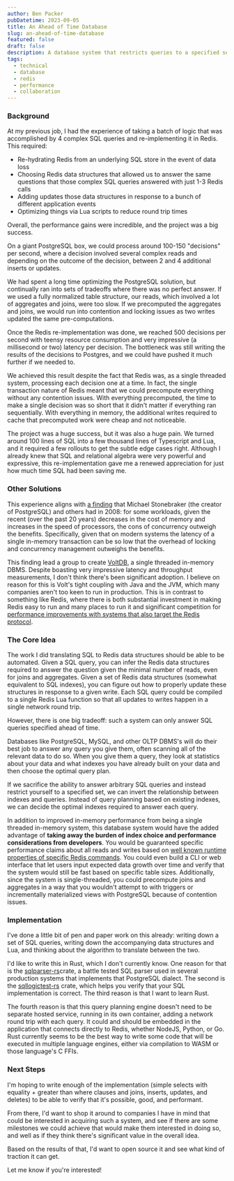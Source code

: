 ```yaml
---
author: Ben Packer
pubDatetime: 2023-09-05
title: An Ahead of Time Database
slug: an-ahead-of-time-database
featured: false
draft: false
description: A database system that restricts queries to a specified set but guarantees specific performance claims
tags:
  - technical
  - database
  - redis
  - performance
  - collaboration
---
```


### Background

At my previous job, I had the experience of taking a batch of logic that was accomplished by 4 complex SQL queries and re-implementing it in Redis. This required:
- Re-hydrating Redis from an underlying SQL store in the event of data loss
- Choosing Redis data structures that allowed us to answer the same questions that those complex SQL queries answered with just 1-3 Redis calls
- Adding updates those data structures in response to a bunch of different application events
- Optimizing things via Lua scripts to reduce round trip times

Overall, the performance gains were incredible, and the project was a big success.

On a giant PostgreSQL box, we could process around 100-150 "decisions" per second, where a decision involved several complex reads and depending on the outcome of the decision, between 2 and 4 additional inserts or updates. 

We had spent a long time optimizing the PostgreSQL solution, but continually ran into sets of tradeoffs where there was no perfect answer. If we used a fully normalized table structure, our reads, which involved a lot of aggregates and joins, were too slow. If we precomputed the aggregates and joins, we would run into contention and locking issues as two writes updated the same pre-computations.

Once the Redis re-implementation was done, we reached 500 decisions per second with teensy resource consumption and very impressive (a millisecond or two) latency per decision. The bottleneck was still writing the results of the decisions to Postgres, and we could have pushed it much further if we needed to. 

We achieved this result despite the fact that Redis was, as a single threaded system, processing each decision one at a time. In fact, the single transaction nature of Redis meant that we could precompute everything without any contention issues. With everything precomputed, the time to make a single decision was so short that it didn't matter if everything ran sequentially. With everything in memory, the additional writes required to cache that precomputed work were cheap and not noticeable.

The project was a huge success, but it was also a huge pain. We turned around 100 lines of SQL into a few thousand lines of Typescript and Lua, and it required a few rollouts to get the subtle edge cases right. Although I already knew that SQL and relational algebra were very powerful and expressive, this re-implementation gave me a renewed appreciation for just how much time SQL had been saving me.

### Other Solutions

This experience aligns with [a finding](http://nms.csail.mit.edu/~stavros/pubs/OLTP_sigmod08.pdf) that Michael Stonebraker (the creator of PostgreSQL) and others had in 2008: for some workloads, given the recent (over the past 20 years) decreases in the cost of memory and increases in the speed of processors, the cons of concurrency outweigh the benefits. Specifically, given that on modern systems the latency of a single in-memory transaction can be so low that the overhead of locking and concurrency management outweighs the benefits.

This finding lead a group to create [VoltDB](https://en.wikipedia.org/wiki/VoltDB), a single threaded in-memory DBMS. Despite boasting very impressive latency and throughput measurements, I don't think there's been significant adoption. I believe on reason for this is Volt's tight coupling with Java and the JVM, which many companies aren't too keen to run in production. This is in contrast to something like Redis, where there is both substantial investment in making Redis easy to run and many places to run it and significant competition for [performance improvements with systems that also target the Redis protocol](https://github.com/dragonflydb/dragonfly#benchmarks).

### The Core Idea

The work I did translating SQL to Redis data structures should be able to be automated. Given a SQL query, you can infer the Redis data structures required to answer the question given the minimal number of reads, even for joins and aggregates. Given a set of Redis data structures (somewhat equivalent to SQL indexes), you can figure out how to properly update these structures in response to a given write. Each SQL query could be compiled to a single Redis Lua function so that all updates to writes happen in a single network round trip.

However, there is one big tradeoff: such a system can only answer SQL queries specified ahead of time.

Databases like PostgreSQL, MySQL, and other OLTP DBMS's will do their best job to answer any query you give them, often scanning all of the relevant data to do so. When you give them a query, they look at statistics about your data and what indexes you have already built on your data and then choose the optimal query plan.

If we sacrifice the ability to answer arbitrary SQL queries and instead restrict yourself to a specified set, we can invert the relationship between indexes and queries. Instead of query planning based on existing indexes, we can decide the optimal indexes required to answer each query.

In addition to improved in-memory performance from being a single threaded in-memory system, this database system would have the added advantage of **taking away the burden of index choice and performance considerations from developers**. You would be guaranteed specific performance claims about all reads and writes based on [well known runtime properties of specific Redis commands](https://redis.io/commands/). You could even build a CLI or web interface that let users input expected data growth over time and verify that the system would still be fast based on specific table sizes. Additionally, since the system is single-threaded, you could precompute joins and aggregates in a way that you wouldn't attempt to with triggers or incrementally materialized views with PostgreSQL because of contention issues.

### Implementation

I've done a little bit of pen and paper work on this already: writing down a set of SQL queries, writing down the accompanying data structures and Lua, and thinking about the algorithm to translate between the two.

I'd like to write this in Rust, which I don't currently know. One reason for that is the [sqlparser-rs](https://github.com/sqlparser-rs/sqlparser-rs)crate, a battle tested SQL parser used in several production systems that implements that PostgreSQL dialect. The second is the [sqllogictest-rs](https://github.com/risinglightdb/sqllogictest-rs) crate, which helps you verify that your SQL implementation is correct. The third reason is that I want to learn Rust.

The fourth reason is that this query planning engine doesn't need to be separate hosted service, running in its own container, adding a network round trip with each query. It could and should be embedded in the application that connects directly to Redis, whether NodeJS, Python, or Go. Rust currently seems to be the best way to write some code that will be executed in multiple language engines, either via compilation to WASM or those language's C FFIs.

### Next Steps

I'm hoping to write enough of the implementation (simple selects with equality + greater than where clauses and joins, inserts, updates, and deletes) to be able to verify that it's possible, good, and performant. 

From there, I'd want to shop it around to companies I have in mind that could be interested in acquiring such a system, and see if there are some milestones we could achieve that would make them interested in doing so, and well as if they think there's significant value in the overall idea.

Based on the results of that, I'd want to open source it and see what kind of traction it can get.

Let me know if you're interested!